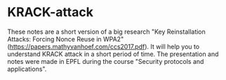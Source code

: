 # KRACK-attack
These notes are a short version of a big research "Key Reinstallation Attacks: Forcing Nonce Reuse in WPA2" (https://papers.mathyvanhoef.com/ccs2017.pdf).
It will help you to understand KRACK attack in a short period of time. The presentation and notes were made in EPFL during the
course "Security protocols and applications".
